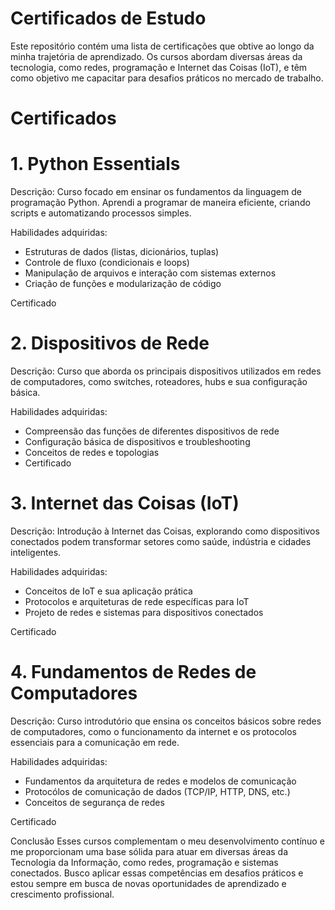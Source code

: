 
# Certificados de Estudo

Este repositório contém uma lista de certificações que obtive ao longo da minha trajetória de aprendizado. Os cursos abordam diversas áreas da tecnologia, como redes, programação e Internet das Coisas (IoT), e têm como objetivo me capacitar para desafios práticos no mercado de trabalho.

# Certificados

# 1. Python Essentials
Descrição: Curso focado em ensinar os fundamentos da linguagem de programação Python. Aprendi a programar de maneira eficiente, criando scripts e automatizando processos simples.

Habilidades adquiridas:
- Estruturas de dados (listas, dicionários, tuplas)
- Controle de fluxo (condicionais e loops)
- Manipulação de arquivos e interação com sistemas externos
- Criação de funções e modularização de código
  
Certificado

# 2. Dispositivos de Rede
 
Descrição: Curso que aborda os principais dispositivos utilizados em redes de computadores, como switches, roteadores, hubs e sua configuração básica.

Habilidades adquiridas:
- Compreensão das funções de diferentes dispositivos de rede
- Configuração básica de dispositivos e troubleshooting
- Conceitos de redes e topologias
- Certificado

# 3. Internet das Coisas (IoT)

Descrição: Introdução à Internet das Coisas, explorando como dispositivos conectados podem transformar setores como saúde, indústria e cidades inteligentes.

Habilidades adquiridas:
- Conceitos de IoT e sua aplicação prática
- Protocolos e arquiteturas de rede específicas para IoT
- Projeto de redes e sistemas para dispositivos conectados

Certificado

# 4. Fundamentos de Redes de Computadores

Descrição: Curso introdutório que ensina os conceitos básicos sobre redes de computadores, como o funcionamento da internet e os protocolos essenciais para a comunicação em rede.

Habilidades adquiridas:
- Fundamentos da arquitetura de redes e modelos de comunicação
- Protocólos de comunicação de dados (TCP/IP, HTTP, DNS, etc.)
- Conceitos de segurança de redes

Certificado

Conclusão
Esses cursos complementam o meu desenvolvimento contínuo e me proporcionam uma base sólida para atuar em diversas áreas da Tecnologia da Informação, como redes, programação e sistemas conectados. Busco aplicar essas competências em desafios práticos e estou sempre em busca de novas oportunidades de aprendizado e crescimento profissional.


